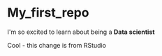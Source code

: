 # My_first_repo

I'm so excited to learn about being a **Data scientist**

Cool - this change is from RStudio
